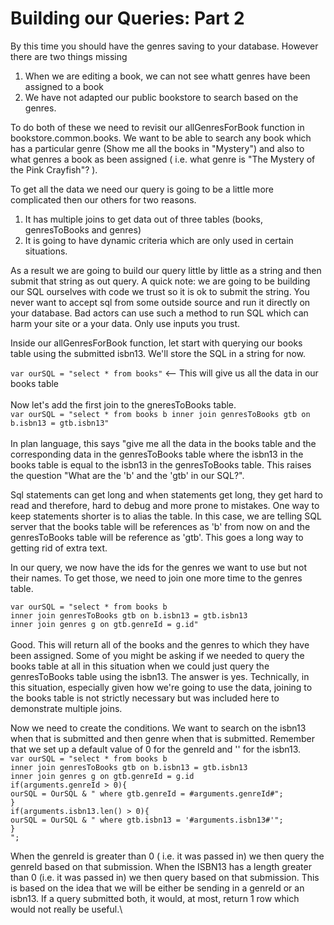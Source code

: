 # Building our Queries: Part 2

By this time you should have the genres saving to your database. However there are two things missing

1. When we are editing a book, we can not see whatt genres have been assigned to a book
2. We have not adapted our public bookstore to search based on the genres.&#x20;

To do both of these we need to revisit our allGenresForBook function in bookstore.common.books. We want to be able to search any book which has a particular genre (Show me all the books in "Mystery") and also to what genres a book as been assigned ( i.e. what genre is "The Mystery of the Pink Crayfish"? ).&#x20;

To get all the data we need our query is going to be a little more complicated then our others for two reasons.&#x20;

1. It has multiple joins to get data out of three tables (books, genresToBooks and genres)
2. It is going to have dynamic criteria which are only used in certain situations.&#x20;

As a result we are going to build our query little by little as a string and then submit that string as out query. A quick note: we are going to be building our SQL ourselves with code we trust so it is ok to submit the string. You never want to accept sql from some outside source and run it directly on your database. Bad actors can use such a method to run SQL which can harm your site or a your data. Only use inputs you trust.&#x20;

Inside our allGenresForBook function, let start with querying our books table using the submitted isbn13. We'll store the SQL in a string for now.&#x20;

`var ourSQL = "select * from books"` <— This will give us all the data in our books table\
\
Now let's add the first join to the gneresToBooks table. \
`var ourSQL = "select * from books b inner join genresToBooks gtb on b.isbn13 = gtb.isbn13"` \
\
In plan language, this says "give me all the data in the books table and the corresponding data in the genresToBooks table where the isbn13 in the books table is equal to the isbn13 in the genresToBooks table. This raises the question "What are the 'b' and the 'gtb' in our SQL?".&#x20;

Sql statements can get long and when statements get long, they get hard to read and therefore, hard to debug and more prone to mistakes. One way to keep statements shorter is to alias the table. In this case, we are telling SQL server that the books table will be references as 'b' from now on and the genresToBooks table will be reference as 'gtb'. This goes a long way to getting rid of extra text.&#x20;

In our query, we now have the ids for the genres we want to use but not their names. To get those, we need to join one more time to the genres table.&#x20;

`var ourSQL = "select * from books b` \
&#x20;     `inner join genresToBooks gtb on b.isbn13 = gtb.isbn13`\
&#x20;     `inner join genres g on gtb.genreId = g.id"` \
\
Good. This will return all of the books and the genres to which they have been assigned. Some of you might be asking if we needed to query the books table at all in this situation when we could just query the genresToBooks table using the isbn13. The answer is yes. Technically, in this situation, especially given how we're going to use the data, joining to the books table is not strictly necessary but was included here to demonstrate multiple joins.

Now we need to create the conditions. We want to search on the isbn13 when that is submitted and then genre when that is submitted. Remember that we set up a default value of 0 for the genreId and '' for the isbn13.\
`var ourSQL = "select * from books b` \
&#x20;     `inner join genresToBooks gtb on b.isbn13 = gtb.isbn13`\
&#x20;     `inner join genres g on gtb.genreId = g.id`\
&#x20;     `if(arguments.genreId > 0){`\
&#x20;        `ourSQL = OurSQL & " where gtb.genreId = #arguments.genreId#";`\
&#x20;     `}`\
&#x20;     `if(arguments.isbn13.len() > 0){`\
&#x20;        `ourSQL = OurSQL & " where gtb.isbn13 = '#arguments.isbn13#'";`\
&#x20;     `}`\
`";`

When the genreId is greater than 0 ( i.e. it was passed in) we then query the genreId based on that submission. When the ISBN13 has a length greater than 0 (i.e. it was passed in) we then query based on that submission. This is based on the idea that we will be either be sending in a genreId or an isbn13. If a query submitted both, it would, at most, return 1 row which would not really be useful.\
